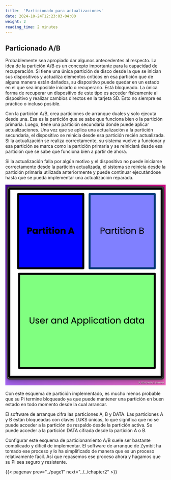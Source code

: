 ```yaml
---
title:  'Particionado para actualizaciones'
date: 2024-10-24T12:23:03-04:00
weight: 2
reading_time: 2 minutes
---
```


## Particionado A/B

Probablemente sea apropiado dar algunos antecedentes al respecto. La idea de la partición A/B es un concepto importante para la capacidad de recuperación. Si tiene una única partición de disco desde la que se inician sus dispositivos y actualiza elementos críticos en esa partición que de alguna manera están dañados, su dispositivo puede quedar en un estado en el que sea imposible iniciarlo o recuperarlo. Está bloqueado. La única forma de recuperar un dispositivo de este tipo es acceder físicamente al dispositivo y realizar cambios directos en la tarjeta SD. Esto no siempre es práctico o incluso posible.

Con la partición A/B, crea particiones de arranque duales y solo ejecuta desde una. Esa es la partición que se sabe que funciona bien o la partición primaria. Luego, tiene una partición secundaria donde puede aplicar actualizaciones. Una vez que se aplica una actualización a la partición secundaria, el dispositivo se reinicia desde esa partición recién actualizada. Si la actualización se realiza correctamente, su sistema vuelve a funcionar y esa partición se marca como la partición primaria y se reiniciará desde esa partición que se sabe que funciona bien a partir de ahora.

Si la actualización falla por algún motivo y el dispositivo no puede iniciarse correctamente desde la partición actualizada, el sistema se reinicia desde la partición primaria utilizada anteriormente y puede continuar ejecutándose hasta que se pueda implementar una actualización reparada.

![Particionado A/B](images/AB-part.png)

Con este esquema de partición implementado, es mucho menos probable que su Pi termine bloqueado ya que puede mantener una partición en buen estado en todo momento desde la cual arrancar.

El software de arranque cifra las particiones A, B y DATA. Las particiones A y B están bloqueadas con claves LUKS únicas, lo que significa que no se puede acceder a la partición de respaldo desde la partición activa. Se puede acceder a la partición DATA cifrada desde la partición A o B.

Configurar este esquema de particionamiento A/B suele ser bastante complicado y difícil de implementar. El software de arranque de Zymbit ha tomado ese proceso y lo ha simplificado de manera que es un proceso relativamente fácil. Así que repasemos ese proceso ahora y hagamos que su Pi sea seguro y resistente.

{{< pagenav prev="../page1" next="../../chapter2" >}}
